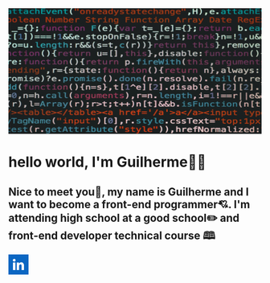 <img src="https://github.com/guifittipaldi-afk/guifittipaldi-afk/blob/main/pexels-markusspiske-965345.jpg" width="1000" height="250" align=center>
<h1>hello world, I'm Guilherme🎉🎉</h1> 
<h2>Nice to meet you🎇, my name is Guilherme and I want to become a front-end programmer💘.
I'm attending high school at a good school✏️ and front-end developer technical course 🕮</h2>
<a href="https://www.linkedin.com/in/gui-fittipaldi-098aa5285/"><img src="https://github.com/guifittipaldi-afk/guifittipaldi-afk/blob/main/images%20linkedin.png"width="40" heigth="40"</a>
<a href="https://mail.google.com/mail/mu/mp/122/#tl/priority/%5Esmartlabel_personal"><a/>
